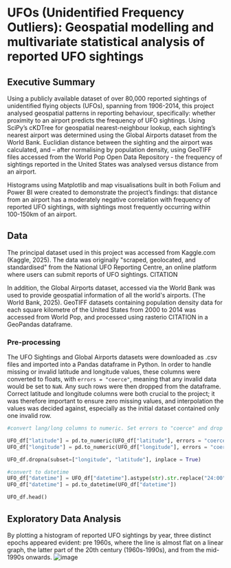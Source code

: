 # UFOs (Unidentified Frequency Outliers): Geospatial modelling and multivariate statistical analysis of reported UFO sightings

## Executive Summary

Using a publicly available dataset of over 80,000 reported sightings of unidentified flying objects (UFOs), spanning from 1906-2014, this project analysed geospatial patterns in reporting behaviour, specifically: whether proximity to an airport predicts the frequency of UFO sightings. Using SciPy’s cKDTree for geospatial nearest-neighbour lookup, each sighting’s nearest airport was determined using the Global Airports dataset from the World Bank. Euclidian distance between the sighting and the airport was calculated, and – after normalising by population density, using GeoTIFF files accessed from the World Pop Open Data Repository - the frequency of sightings reported in the United States was analysed versus distance from an airport. 

Histograms using Matplotlib and map visualisations built in both Folium and Power BI were created to demonstrate the project’s findings: that distance from an airport has a moderately negative correlation with frequency of reported UFO sightings, with sightings most frequently occurring within 100-150km of an airport.

## Data

The principal dataset used in this project was accessed from Kaggle.com (Kaggle, 2025). The data was originally "scraped, geolocated, and standardised" from the National UFO Reporting Centre, an online platform where users can submit reports of UFO sightings. CITATION

In addition, the Global Airports dataset, accessed via the World Bank was used to provide geospatial information of all the world's airports. (The World Bank, 2025). GeoTIFF datasets containing population density data for each square kilometre of the United States from 2000 to 2014 was accessed from World Pop, and processed using rasterio CITATION in a GeoPandas dataframe.

### Pre-processing

The UFO Sightings and Global Airports datasets were downloaded as .csv files and imported into a Pandas dataframe in Python.
In order to handle missing or invalid latitude and longitude values, these columns were converted to floats, with `errors = "coerce"`, meaning that any invalid data would be set to `NaN`. Any such rows were then dropped from the dataframe. Correct latitude and longitude columns were both crucial to the project; it was therefore important to ensure zero missing values, and interpolation the values was decided against, especially as the initial dataset contained only one invalid row.
```Python
#convert lang/long columns to numeric. Set errors to "coerce" and drop na to remove missing values

UFO_df["latitude"] = pd.to_numeric(UFO_df["latitude"], errors = "coerce")
UFO_df["longitude"] = pd.to_numeric(UFO_df["longitude"], errors = "coerce")

UFO_df.dropna(subset=["longitude", "latitude"], inplace = True)

#convert to datetime
UFO_df["datetime"] = UFO_df["datetime"].astype(str).str.replace("24:00", "00:00")
UFO_df["datetime"] = pd.to_datetime(UFO_df["datetime"])

UFO_df.head()
```
## Exploratory Data Analysis
By plotting a histogram of reported UFO sightings by year, three distinct epochs appeared evident: pre 1960s, where the line is almost flat on a linear graph, the latter part of the 20th century (1960s-1990s), and from the mid-1990s onwards.
![image](https://github.com/user-attachments/assets/60c81eab-ac96-4fbf-82eb-314bfc14be8e)




